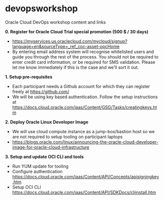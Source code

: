 # devopsworkshop
Oracle Cloud DevOps workshop content and links

<b>0. Register for Oracle Cloud Trial special promotion (500 $ / 30 days)</b>
  - https://myservices.us.oraclecloud.com/mycloud/signup?language=en&sourceType=_ref_coc-asset-opcHome
  - By entering email address system will recognise whitelisted users and guide you through the rest of the process. You should not be required to enter credit card information, or be required for SMS validation. Please let me know immediately if this is the case and we'll sort it out.

<b>1. Setup pre-requisites</b>
  - Each participant needs a Github account for which they can register freely at https://github.com/
  - We will be using key based authentication. Follow the setup instructions at     https://docs.cloud.oracle.com/iaas/Content/GSG/Tasks/creatingkeys.htm

<b>2. Deploy Oracle Linux Developer Image</b>
  - We will use cloud compute instance as a jump-box/bastion host so we are not required to setup tooling on participant laptops
  - https://blogs.oracle.com/linux/announcing-the-oracle-cloud-developer-image-for-oracle-cloud-infrastructure

<b>3. Setup and update OCI CLI and tools</b>
  - Run YUM update for tooling
  - Configure authentication https://docs.cloud.oracle.com/iaas/Content/API/Concepts/apisigningkey.htm
  - Setup OCI CLI https://docs.cloud.oracle.com/iaas/Content/API/SDKDocs/cliinstall.htm
